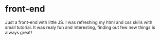 # front-end
Just a front-end with little JS.
I was refreshing my html and css skills with small tutorial. It was realy fun and interesting, finding out few new things is always great!
